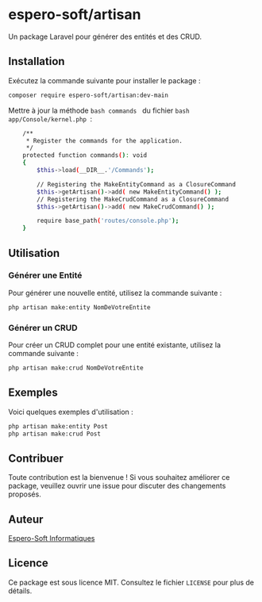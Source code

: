 # espero-soft/artisan

Un package Laravel pour générer des entités et des CRUD.

## Installation

Exécutez la commande suivante pour installer le package :

```bash
composer require espero-soft/artisan:dev-main
```

Mettre à jour la méthode ```bash commands ``` du fichier ```bash app/Console/kernel.php ```:

```bash
    /**
     * Register the commands for the application.
     */
    protected function commands(): void
    {
        $this->load(__DIR__.'/Commands');

        // Registering the MakeEntityCommand as a ClosureCommand
        $this->getArtisan()->add( new MakeEntityCommand() );
        // Registering the MakeCrudCommand as a ClosureCommand
        $this->getArtisan()->add( new MakeCrudCommand() );

        require base_path('routes/console.php');
    }
```


## Utilisation

### Générer une Entité

Pour générer une nouvelle entité, utilisez la commande suivante :

```bash
php artisan make:entity NomDeVotreEntite
```

### Générer un CRUD

Pour créer un CRUD complet pour une entité existante, utilisez la commande suivante :

```bash
php artisan make:crud NomDeVotreEntite
```

## Exemples

Voici quelques exemples d'utilisation :

```bash
php artisan make:entity Post
php artisan make:crud Post
```

## Contribuer

Toute contribution est la bienvenue ! Si vous souhaitez améliorer ce package, veuillez ouvrir une issue pour discuter des changements proposés.

## Auteur

[Espero-Soft Informatiques](https://github.com/espero-soft/artisan)

## Licence

Ce package est sous licence MIT. Consultez le fichier `LICENSE` pour plus de détails.
